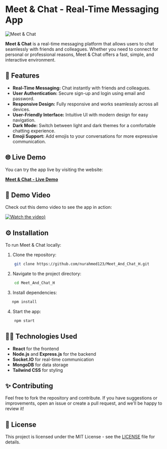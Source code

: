 
# Meet & Chat - Real-Time Messaging App

![Meet & Chat](https://cloud-i64p6ejcr-hack-club-bot.vercel.app/0screenshot_2025-01-24_at_5.52.33___pm.png)

**Meet & Chat** is a real-time messaging platform that allows users to chat seamlessly with friends and colleagues. Whether you need to connect for personal or professional reasons, Meet & Chat offers a fast, simple, and interactive environment.

## 🚀 Features

-   **Real-Time Messaging:** Chat instantly with friends and colleagues.
-   **User Authentication:** Secure sign-up and login using email and password.
-   **Responsive Design:** Fully responsive and works seamlessly across all devices.
-   **User-Friendly Interface:** Intuitive UI with modern design for easy navigation.
-   **Dark Mode:** Switch between light and dark themes for a comfortable chatting experience.
-   **Emoji Support:** Add emojis to your conversations for more expressive communication.

## 🌐 Live Demo

You can try the app live by visiting the website:

[**Meet & Chat - Live Demo**](https://meetandchat.vercel.app)

## 🎥 Demo Video

Check out this demo video to see the app in action:

[![Watch the video](https://cloud-i64p6ejcr-hack-club-bot.vercel.app/0screenshot_2025-01-24_at_5.52.33___pm.png))](https://youtu.be/SxrDVPtW6PY)



## ⚙️ Installation

To run Meet & Chat locally:

1.  Clone the repository:
    
    
```bash
    git clone https://github.com/nurahmed123/Meet_And_Chat_H.git
```
2.  Navigate to the project directory:
```bash
    cd Meet_And_Chat_H
```
3.  Install dependencies:
    
 ```bash
    npm install
```
4.  Start the app:
```bash
    npm start
```

## 🧑‍💻 Technologies Used

-   **React** for the frontend
-   **Node.js** and **Express.js** for the backend
-   **Socket.IO** for real-time communication
-   **MongoDB** for data storage
-   **Tailwind CSS** for styling

## ✨ Contributing

Feel free to fork the repository and contribute. If you have suggestions or improvements, open an issue or create a pull request, and we’ll be happy to review it!

## 📜 License

This project is licensed under the MIT License - see the [LICENSE](LICENSE) file for details.

